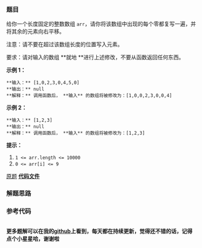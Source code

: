 ### 题目
给你一个长度固定的整数数组 `arr`，请你将该数组中出现的每个零都复写一遍，并将其余的元素向右平移。

注意：请不要在超过该数组长度的位置写入元素。

要求：请对输入的数组  **就地  **进行上述修改，不要从函数返回任何东西。



**示例 1：**

    
    
    **输入：** [1,0,2,3,0,4,5,0]
    **输出：** null
    **解释：** 调用函数后， **输入** 的数组将被修改为：[1,0,0,2,3,0,0,4]
    

**示例 2：**

    
    
    **输入：** [1,2,3]
    **输出：** null
    **解释：** 调用函数后， **输入** 的数组将被修改为：[1,2,3]
    



**提示：**

  1. `1 <= arr.length <= 10000`
  2. `0 <= arr[i] <= 9`

[原题](https://leetcode-cn.com/problems/duplicate-zeros/)    **[代码文件]()**


### 解题思路




### 参考代码

```go


```




**更多题解可以在我的[github](https://github.com/LZH139/leetcode_Go)上看到，每天都在持续更新，觉得还不错的话，记得点个小星星哈，谢谢啦**
